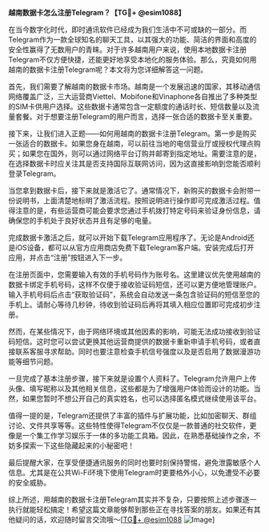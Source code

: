 **越南数据卡怎么注册Telegram？【TG💪+ @esim1088】**

在当今数字化时代，即时通讯软件已经成为我们生活中不可或缺的一部分。而Telegram作为一款全球知名的聊天工具，以其强大的功能、简洁的界面和高度的安全性赢得了无数用户的青睐。对于许多越南用户来说，使用本地数据卡注册Telegram不仅方便快捷，还能更好地享受本地化的服务体验。那么，究竟如何用越南的数据卡注册Telegram呢？本文将为您详细解答这一问题。

首先，我们需要了解越南的数据卡市场。越南是一个发展迅速的国家，其移动通信网络覆盖广泛，三大运营商Viettel、Mobifone和Vinaphone各自推出了多种类型的SIM卡供用户选择。这些数据卡通常包含一定额度的通话时长、短信数量以及流量套餐。对于想要注册Telegram的用户而言，选择一张合适的数据卡至关重要。

接下来，让我们进入正题——如何用越南的数据卡注册Telegram。第一步是购买一张适合的数据卡。如果您身在越南，可以前往当地的电信营业厅或授权代理点购买；如果您在国外，则可以通过网络平台订购并邮寄到指定地址。需要注意的是，在选择数据卡时应关注其是否支持国际互联网访问，因为这直接影响到您能否顺利登录Telegram。

当您拿到数据卡后，接下来就是激活它了。通常情况下，新购买的数据卡会附带一份说明书，上面清楚地标明了激活流程。按照说明进行操作即可完成激活过程。值得注意的是，有些运营商可能会要求您通过手机拨打特定号码来验证身份信息，请确保您的手机处于良好状态并且有足够的电量。

完成数据卡激活之后，就可以开始下载Telegram应用程序了。无论是Android还是iOS设备，都可以从官方应用商店免费下载Telegram客户端。安装完成后打开应用，并点击“注册”按钮进入下一步。

在注册页面中，您需要输入有效的手机号码作为账号名。这里建议优先使用越南的数据卡绑定手机号码，这样不仅便于接收验证码短信，还可以更方便地管理账户。输入手机号码后点击“获取验证码”，系统会自动发送一条包含验证码的短信至您的手机上。请耐心等待几秒钟，待收到验证码后再将其填入相应位置即可完成初步注册。

然而，在某些情况下，由于网络环境或其他因素的影响，可能无法成功接收到验证码短信。这时您可以尝试更换其他运营商提供的数据卡重新申请手机号码，或者直接联系客服寻求帮助。同时也要注意检查手机信号强度以及是否启用了数据漫游功能等细节问题。

一旦完成了基本注册步骤，接下来就是设置个人资料了。Telegram允许用户上传头像、填写昵称以及其他相关信息，这些都是为了增强用户体验而设计的功能。当然，如果您暂时不想公开自己的真实姓名，也可以选择匿名模式继续使用该平台。

值得一提的是，Telegram还提供了丰富的插件与扩展功能，比如加密聊天、群组讨论、文件共享等等。这些特性使得Telegram不仅仅是一款普通的社交软件，更像是一个集工作学习娱乐于一体的多功能工具箱。因此，在熟悉基础操作之余，不妨多探索一下这些隐藏起来的小秘密吧！

最后提醒大家，在享受便捷通讯服务的同时也要时刻保持警惕，避免泄露敏感个人信息。尤其是在公共Wi-Fi环境下使用Telegram时更要格外小心，以免遭受不必要的安全威胁。

综上所述，用越南的数据卡注册Telegram其实并不复杂，只要按照上述步骤逐一执行就能轻松搞定！希望这篇文章能够帮到那些正在寻找答案的朋友。如果还有其他疑问的话，欢迎随时留言交流哦～[[TG💪+ @esim1088](https://t.me/s/esim1088) ![Image](https://i.postimg.cc/4NQfJmqS/Snipaste-2025-05-13-00-14-12.png)]